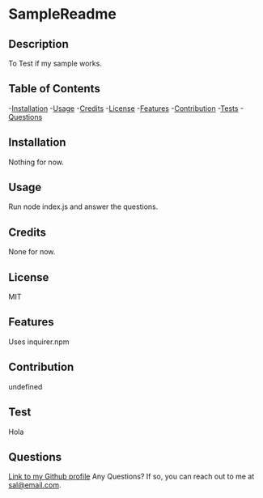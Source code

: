 # SampleReadme

  ## Description
  To Test if my sample works.

  ## Table of Contents
  -[Installation](#Installation)
  -[Usage](#Usage)
  -[Credits](#Credits)
  -[License](#License)
  -[Features](#Features)
  -[Contribution](#Contribution)
  -[Tests](#Tests)
  -[Questions](#Questions)

  ## Installation
  Nothing for now.

  ## Usage
  Run node index.js and answer the questions.

  ## Credits
  None for now.

  ## License
  MIT

  ## Features
  Uses inquirer.npm

  ## Contribution
  undefined

  ## Test
  Hola

  ## Questions
  [Link to my Github profile](https://github.com/Sal8298)
  Any Questions? If so, you can reach out to me at sal@email.com.

